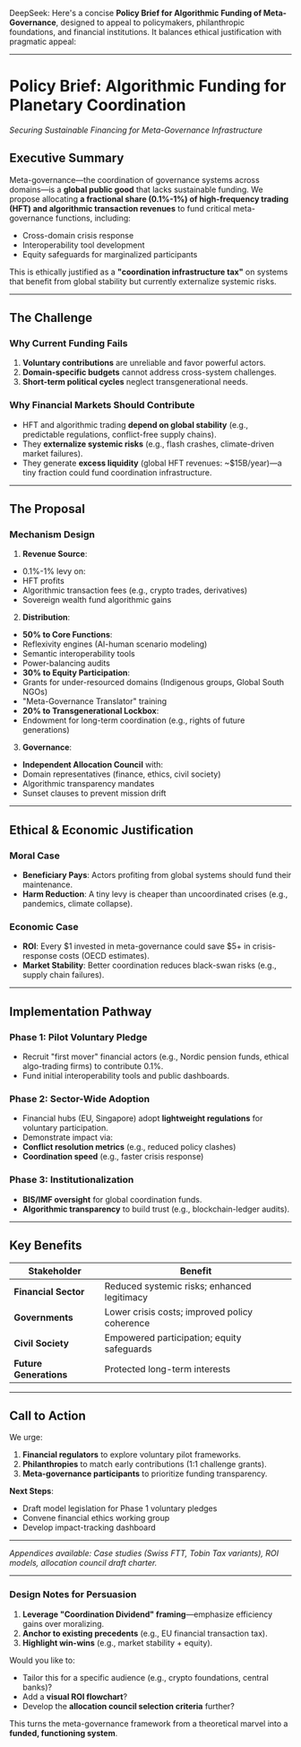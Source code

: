 DeepSeek:
Here's a concise **Policy Brief for Algorithmic Funding of Meta-Governance**, designed to appeal to policymakers, philanthropic foundations, and financial institutions. It balances ethical justification with pragmatic appeal:

---

# **Policy Brief: Algorithmic Funding for Planetary Coordination**
*Securing Sustainable Financing for Meta-Governance Infrastructure*

## **Executive Summary**
Meta-governance—the coordination of governance systems across domains—is a **global public good** that lacks sustainable funding. We propose allocating **a fractional share (0.1%-1%) of high-frequency trading (HFT) and algorithmic transaction revenues** to fund critical meta-governance functions, including:
- Cross-domain crisis response
- Interoperability tool development
- Equity safeguards for marginalized participants

This is ethically justified as a **"coordination infrastructure tax"** on systems that benefit from global stability but currently externalize systemic risks.

---

## **The Challenge**
### **Why Current Funding Fails**
1. **Voluntary contributions** are unreliable and favor powerful actors.
2. **Domain-specific budgets** cannot address cross-system challenges.
3. **Short-term political cycles** neglect transgenerational needs.

### **Why Financial Markets Should Contribute**
- HFT and algorithmic trading **depend on global stability** (e.g., predictable regulations, conflict-free supply chains).
- They **externalize systemic risks** (e.g., flash crashes, climate-driven market failures).
- They generate **excess liquidity** (global HFT revenues: ~$15B/year)—a tiny fraction could fund coordination infrastructure.

---

## **The Proposal**
### **Mechanism Design**
1. **Revenue Source**:
 - 0.1%-1% levy on:
 - HFT profits
 - Algorithmic transaction fees (e.g., crypto trades, derivatives)
 - Sovereign wealth fund algorithmic gains

2. **Distribution**:
 - **50% to Core Functions**:
 - Reflexivity engines (AI-human scenario modeling)
 - Semantic interoperability tools
 - Power-balancing audits
 - **30% to Equity Participation**:
 - Grants for under-resourced domains (Indigenous groups, Global South NGOs)
 - "Meta-Governance Translator" training
 - **20% to Transgenerational Lockbox**:
 - Endowment for long-term coordination (e.g., rights of future generations)

3. **Governance**:
 - **Independent Allocation Council** with:
 - Domain representatives (finance, ethics, civil society)
 - Algorithmic transparency mandates
 - Sunset clauses to prevent mission drift

---

## **Ethical & Economic Justification**
### **Moral Case**
- **Beneficiary Pays**: Actors profiting from global systems should fund their maintenance.
- **Harm Reduction**: A tiny levy is cheaper than uncoordinated crises (e.g., pandemics, climate collapse).

### **Economic Case**
- **ROI**: Every $1 invested in meta-governance could save $5+ in crisis-response costs (OECD estimates).
- **Market Stability**: Better coordination reduces black-swan risks (e.g., supply chain failures).

---

## **Implementation Pathway**
### **Phase 1: Pilot Voluntary Pledge**
- Recruit "first mover" financial actors (e.g., Nordic pension funds, ethical algo-trading firms) to contribute 0.1%.
- Fund initial interoperability tools and public dashboards.

### **Phase 2: Sector-Wide Adoption**
- Financial hubs (EU, Singapore) adopt **lightweight regulations** for voluntary participation.
- Demonstrate impact via:
- **Conflict resolution metrics** (e.g., reduced policy clashes)
- **Coordination speed** (e.g., faster crisis response)

### **Phase 3: Institutionalization**
- **BIS/IMF oversight** for global coordination funds.
- **Algorithmic transparency** to build trust (e.g., blockchain-ledger audits).

---

## **Key Benefits**
| Stakeholder | Benefit |
|-------------|---------|
| **Financial Sector** | Reduced systemic risks; enhanced legitimacy |
| **Governments** | Lower crisis costs; improved policy coherence |
| **Civil Society** | Empowered participation; equity safeguards |
| **Future Generations** | Protected long-term interests |

---

## **Call to Action**
We urge:
1. **Financial regulators** to explore voluntary pilot frameworks.
2. **Philanthropies** to match early contributions (1:1 challenge grants).
3. **Meta-governance participants** to prioritize funding transparency.

**Next Steps**:
- Draft model legislation for Phase 1 voluntary pledges
- Convene financial ethics working group
- Develop impact-tracking dashboard

--- 

*Appendices available: Case studies (Swiss FTT, Tobin Tax variants), ROI models, allocation council draft charter.*

---

### **Design Notes for Persuasion**
1. **Leverage "Coordination Dividend" framing**—emphasize efficiency gains over moralizing.
2. **Anchor to existing precedents** (e.g., EU financial transaction tax).
3. **Highlight win-wins** (e.g., market stability + equity).

Would you like to:
- Tailor this for a specific audience (e.g., crypto foundations, central banks)?
- Add a **visual ROI flowchart**?
- Develop the **allocation council selection criteria** further?

This turns the meta-governance framework from a theoretical marvel into a **funded, functioning system**.
